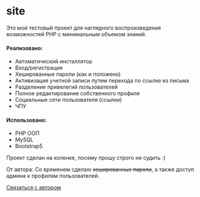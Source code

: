 # site

Это мой тестовый проект для наглядного воспроизведения возможностей PHP с минимальным объемом знаний.

#### Реализовано: ####
* Автоматический инсталлятор
* Вход/регистрация
* Хешированные пароли (как и положено)
* Активизация учетной записи путем перехода по ссылке из письма
* Разделение привелегий пользователей
* Полное редактирование собственного профиля
* Социальные сети пользователя (ссылки)
* ЧПУ

#### Использовано: #####
* PHP ООП
* MySQL
* Bootstrap5

Проект сделан на коленке, посему прошу строго не судить :)

От автора:
Со временем сделаю ~~хешированные пароли~~, а также доступ админа к профилям пользователей.

[Связаться с автором](mailto:info@blanet.ru?subject=Ответ%20с%20GitHub&body=Проект%20https://github.com/prokoleg/site)
